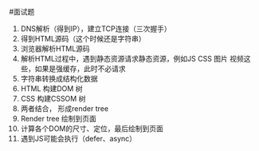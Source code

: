 #面试题 


1. DNS解析（得到IP），建立TCP连接（三次握手）
2. 得到HTML源码（这个时候还是字符串）
3. 浏览器解析HTML源码
4. 解析HTML过程中，遇到静态资源请求静态资源，例如JS CSS 图片 视频这些，如果是强缓存，此时不必请求
5. 字符串转换成结构化数据
6. HTML 构建DOM 树
7. CSS 构建CSSOM 树
8. 两者结合， 形成render tree 
9. Render tree 绘制到页面
10. 计算各个DOM的尺寸、定位，最后绘制到页面
11. 遇到JS可能会执行（defer、async）